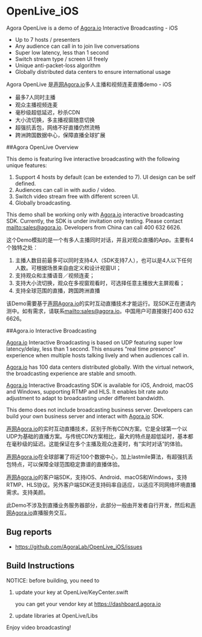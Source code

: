 # OpenLive_iOS

Agora OpenLive is a demo of [Agora.io](http://www.agora.io) Interactive Broadcasting - iOS

* Up to 7 hosts / presenters 
* Any audience can call in to join live conversations 
* Super low latency, less than 1 second
* Switch stream type / screen UI freely 
* Unique anti-packet-loss algorithm  
* Globally distributed data centers to ensure international usage

Agora OpenLive 是[声网Agora.io](http://cn.agora.io)多人主播和视频连麦直播demo - iOS

* 最多7人同时主播
* 观众主播视频连麦
* 毫秒级超低延迟，秒杀CDN
* 大小流切换，多主播视窗随意切换
* 超强抗丢包，网络不好直播仍然流畅
* 跨洲跨国数据中心，保障直播全球扩展

##Agora OpenLive Overview

This demo is featuring live interactive broadcasting with the following unique features: 

1. Support 4 hosts by default (can be extended to 7). UI design can be self defined. 
2. Audiences can call in with audio / video. 
3. Switch video stream free with different screen UI.
4. Globally broadcasting.

This demo shall be working only with [Agora.io](http://www.agora.io) interactive broadcasting SDK. Currently, the SDK is under invitation only testing. Please contact <mailto:sales@agora.io>. Developers from China can call 400 632 6626.

这个Demo模拟的是一个有多人主播同时对话，并且对观众直播的App。主要有4个独特之处：

1. 主播人数目前最多可以同时支持4人（SDK支持7人），也可以是4人以下任何人数。可根据场景来自由定义和设计视窗UI；
2. 支持观众和主播语音／视频连麦；
3. 支持大小流切换，观众在多视窗观看时，可选择任意主播放大主屏观看；
4. 支持全球范围的直播，跨国跨洲直播

该Demo需要基于[声网Agora.io](http://cn.agora.io)的实时互动直播技术才能运行。现SDK正在邀请内测中。如有需求，请联系<mailto:sales@agora.io>。中国用户可直接拨打400 632 6626。

##Agora.io Interactive Broadcasting

[Agora.io](http://www.agora.io) Interactive Broadcasting is based on UDP featuring super low latency/delay, less than 1 second. This ensures “real time presence” experience when multiple hosts talking lively and when audiences call in.

[Agora.io](http://www.agora.io) has 100 data centers distributed globally. With the virtual network, the broadcasting experience are stable and smooth. 

[Agora.io](http://www.agora.io) Interactive Broadcasting SDK is available for iOS, Android, macOS and Windows, supporting RTMP and HLS. It enables bit rate auto adjustment to adapt to broadcasting under different bandwidth.

This demo does not include broadcasting business server. Developers can build your own business server and interact with [Agora.io](http://www.agora.io) SDK.

[声网Agora.io](http://cn.agora.io)的实时互动直播技术，区别于所有CDN方案。它是全球第一个以UDP为基础的直播方案。与传统CDN方案相比，最大的特点是超低延时，基本都在毫秒级的延迟。这能保证在多个主播及观众连麦时，有“实时对话”的体验。

[声网Agora.io](http://cn.agora.io)在全球部署了将近100个数据中心，加上lastmile算法，有超强抗丢包特点，可以保障全球范围稳定靠谱的直播体验。

[声网Agora.io](http://cn.agora.io)的客户端SDK，支持iOS、Android、macOS和Windows，支持RTMP、HLS协议。另外客户端SDK还支持码率自适应，以适应不同网络环境直播需求。支持美颜。

此Demo不涉及到直播业务服务器部分，此部分一般由开发者自行开发，然后和[声网Agora.io](http://cn.agora.io)直播服务交互。


## Bug reports

* https://github.com/AgoraLab/OpenLive_iOS/issues


## Build Instructions

NOTICE: before building, you need to


1. update your key at OpenLive/KeyCenter.swift

	you can get your vendor key at https://dashboard.agora.io


2. update libraries at OpenLive/Libs


Enjoy video broadcasting!
